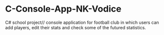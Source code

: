 # C-Console-App-NK-Vodice
C# school project// console application for football club in which users can add players, edit their stats and check some of the futured statistics.
